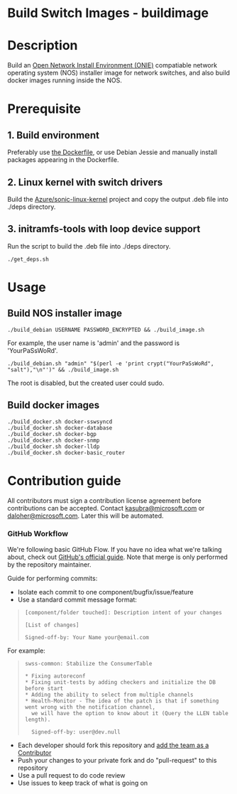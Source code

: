 # Build Switch Images - buildimage

# Description
Build an [Open Network Install Environment (ONIE)](https://github.com/opencomputeproject/onie) compatiable network operating system (NOS) installer image for network switches, and also build docker images running inside the NOS.

# Prerequisite
## 1. Build environment
Preferably use [the Dockerfile](https://github.com/Azure/sonic-build-tools/blob/master/sonic-slave/Dockerfile), or use Debian Jessie and manually install packages appearing in the Dockerfile.
## 2. Linux kernel with switch drivers
Build the [Azure/sonic-linux-kernel](https://github.com/Azure/sonic-linux-kernel) project and copy the output .deb file into ./deps directory.

## 3. initramfs-tools with loop device support
Run the script to build the .deb file into ./deps directory.

    ./get_deps.sh

# Usage
## Build NOS installer image

    ./build_debian USERNAME PASSWORD_ENCRYPTED && ./build_image.sh
    
For example, the user name is 'admin' and the password is 'YourPaSsWoRd'.

    ./build_debian.sh "admin" "$(perl -e 'print crypt("YourPaSsWoRd", "salt"),"\n"')" && ./build_image.sh

The root is disabled, but the created user could sudo.


## Build docker images

    ./build_docker.sh docker-sswsyncd
    ./build_docker.sh docker-database
    ./build_docker.sh docker-bgp
    ./build_docker.sh docker-snmp
    ./build_docker.sh docker-lldp
    ./build_docker.sh docker-basic_router

# Contribution guide

All contributors must sign a contribution license agreement before contributions can be accepted.  Contact kasubra@microsoft.com or daloher@microsoft.com.  Later this will be automated.

### GitHub Workflow

We're following basic GitHub Flow. If you have no idea what we're talking about, check out [GitHub's official guide](https://guides.github.com/introduction/flow/). Note that merge is only performed by the repository maintainer.

Guide for performing commits:

* Isolate each commit to one component/bugfix/issue/feature
* Use a standard commit message format:

>     [component/folder touched]: Description intent of your changes
>
>     [List of changes]
>
> 	  Signed-off-by: Your Name your@email.com

For example:

>     swss-common: Stabilize the ConsumerTable
>
>     * Fixing autoreconf
>     * Fixing unit-tests by adding checkers and initialize the DB before start
>     * Adding the ability to select from multiple channels
>     * Health-Monitor - The idea of the patch is that if something went wrong with the notification channel,
>       we will have the option to know about it (Query the LLEN table length).
>
>       Signed-off-by: user@dev.null


* Each developer should fork this repository and [add the team as a Contributor](https://help.github.com/articles/adding-collaborators-to-a-personal-repository)
* Push your changes to your private fork and do "pull-request" to this repository
* Use a pull request to do code review
* Use issues to keep track of what is going on
